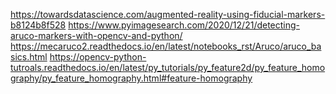 https://towardsdatascience.com/augmented-reality-using-fiducial-markers-b8124b8f528
https://www.pyimagesearch.com/2020/12/21/detecting-aruco-markers-with-opencv-and-python/
https://mecaruco2.readthedocs.io/en/latest/notebooks_rst/Aruco/aruco_basics.html
https://opencv-python-tutroals.readthedocs.io/en/latest/py_tutorials/py_feature2d/py_feature_homography/py_feature_homography.html#feature-homography
